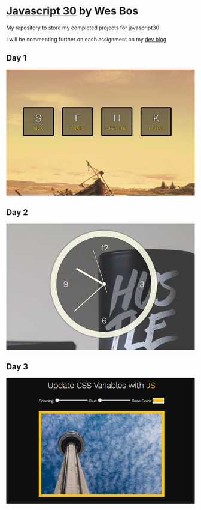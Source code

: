 # [Javascript 30](https://javascript30.com/) by Wes Bos

My repository to store my completed projects for javascript30

I will be commenting further on each assignment on my [dev blog](https://punkty.github.com/devBlog)

## Day 1

![drum kit](/thumbs/day1.png)

## Day 2

![drum kit](/thumbs/day2.png)

## Day 3

![drum kit](/thumbs/day3.png)